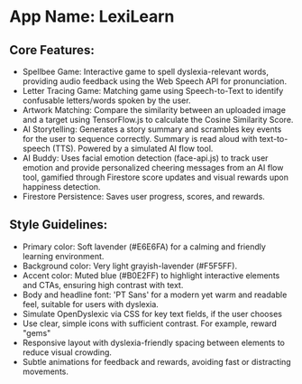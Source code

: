 # **App Name**: LexiLearn

## Core Features:

- Spellbee Game: Interactive game to spell dyslexia-relevant words, providing audio feedback using the Web Speech API for pronunciation.
- Letter Tracing Game: Matching game using Speech-to-Text to identify confusable letters/words spoken by the user.
- Artwork Matching: Compare the similarity between an uploaded image and a target using TensorFlow.js to calculate the Cosine Similarity Score.
- AI Storytelling: Generates a story summary and scrambles key events for the user to sequence correctly. Summary is read aloud with text-to-speech (TTS). Powered by a simulated AI flow tool.
- AI Buddy: Uses facial emotion detection (face-api.js) to track user emotion and provide personalized cheering messages from an AI flow tool, gamified through Firestore score updates and visual rewards upon happiness detection.
- Firestore Persistence: Saves user progress, scores, and rewards.

## Style Guidelines:

- Primary color: Soft lavender (#E6E6FA) for a calming and friendly learning environment.
- Background color: Very light grayish-lavender (#F5F5FF).
- Accent color: Muted blue (#B0E2FF) to highlight interactive elements and CTAs, ensuring high contrast with text.
- Body and headline font: 'PT Sans' for a modern yet warm and readable feel, suitable for users with dyslexia. 
- Simulate OpenDyslexic via CSS for key text fields, if the user chooses
- Use clear, simple icons with sufficient contrast. For example, reward "gems"
- Responsive layout with dyslexia-friendly spacing between elements to reduce visual crowding.
- Subtle animations for feedback and rewards, avoiding fast or distracting movements.